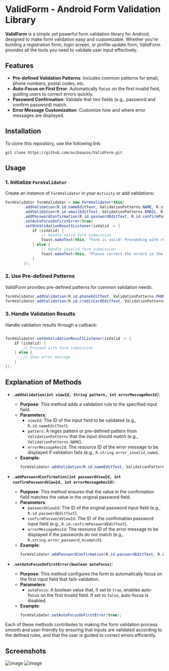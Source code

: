 # ValidForm - Android Form Validation Library

**ValidForm** is a simple yet powerful form validation library for Android, designed to make form validation easy and customizable. Whether you're building a registration form, login screen, or profile update form, ValidForm provides all the tools you need to validate user input effectively.

## Features

- **Pre-defined Validation Patterns**: Includes common patterns for email, phone numbers, postal codes, etc.
- **Auto-Focus on First Error**: Automatically focus on the first invalid field, guiding users to correct errors quickly.
- **Password Confirmation**: Validate that two fields (e.g., password and confirm password) match.
- **Error Message Customization**: Customize how and where error messages are displayed.

## Installation

To clone this repository, use the following link:

```
git clone https://github.com/avibaazov/ValidForm.git
```
## Usage

### 1. Initialize `FormValidator`

Create an instance of `FormValidator` in your `Activity` or add validations:

```java
FormValidator formValidator = new FormValidator(this)
        .addValidation(R.id.nameEditText, ValidationPatterns.NAME, R.string.error_invalid_name)
        .addValidation(R.id.emailEditText, ValidationPatterns.EMAIL, R.string.error_invalid_email)
        .addPasswordConfirmation(R.id.passwordEditText, R.id.confirmPasswordEditText, R.string.error_password_mismatch)
        .setAutoFocusOnFirstError(true)
        .setOnValidationResultListener(isValid -> {
            if (isValid) {
                // Handle valid form submission
                Toast.makeText(this, "Form is valid! Proceeding with registration.", Toast.LENGTH_SHORT).show();
            } else {
                // Handle invalid form submission
                Toast.makeText(this, "Please correct the errors in the form.", Toast.LENGTH_SHORT).show();
            }
        });
```
### 2. Use Pre-defined Patterns

ValidForm provides pre-defined patterns for common validation needs:

```java
formValidator.addValidation(R.id.phoneEditText, ValidationPatterns.PHONE, R.string.error_invalid_phone);
formValidator.addValidation(R.id.creditCardEditText, ValidationPatterns.CREDIT_CARD, R.string.error_invalid_credit_card);
```
### 3. Handle Validation Results

Handle validation results through a callback:

```java

formValidator.setOnValidationResultListener(isValid -> {
    if (isValid) {
        // Proceed with form submission
    } else {
        // Show error message
    }
});
```
## Explanation of Methods

- **`.addValidation(int viewId, String pattern, int errorMessageResId)`**:
  - **Purpose**: This method adds a validation rule to the specified input field.
  - **Parameters**:
    - `viewId`: The ID of the input field to be validated (e.g., `R.id.nameEditText`).
    - `pattern`: A regex pattern or pre-defined pattern from `ValidationPatterns` that the input should match (e.g., `ValidationPatterns.NAME`).
    - `errorMessageResId`: The resource ID of the error message to be displayed if validation fails (e.g., `R.string.error_invalid_name`).
  - **Example**:
    ```java
    formValidator.addValidation(R.id.nameEditText, ValidationPatterns.NAME, R.string.error_invalid_name);
    ```

- **`.addPasswordConfirmation(int passwordViewId, int confirmPasswordViewId, int errorMessageResId)`**:
  - **Purpose**: This method ensures that the value in the confirmation field matches the value in the original password field.
  - **Parameters**:
    - `passwordViewId`: The ID of the original password input field (e.g., `R.id.passwordEditText`).
    - `confirmPasswordViewId`: The ID of the confirmation password input field (e.g., `R.id.confirmPasswordEditText`).
    - `errorMessageResId`: The resource ID of the error message to be displayed if the passwords do not match (e.g., `R.string.error_password_mismatch`).
  - **Example**:
    ```java
    formValidator.addPasswordConfirmation(R.id.passwordEditText, R.id.confirmPasswordEditText, R.string.error_password_mismatch);
    ```

- **`.setAutoFocusOnFirstError(boolean autoFocus)`**:
  - **Purpose**: This method configures the form to automatically focus on the first input field that fails validation.
  - **Parameters**:
    - `autoFocus`: A boolean value that, if set to `true`, enables auto-focus on the first invalid field. If set to `false`, auto-focus is disabled.
  - **Example**:
    ```java
    formValidator.setAutoFocusOnFirstError(true);
    ```

Each of these methods contributes to making the form validation process smooth and user-friendly by ensuring that inputs are validated according to the defined rules, and that the user is guided to correct errors efficiently.

## Screenshots

![image](https://github.com/user-attachments/assets/4868a91c-99a0-4929-a4df-bffac025ab06)
![image](https://github.com/user-attachments/assets/8d55144f-c1ab-486e-ae33-eff433ed965f)
